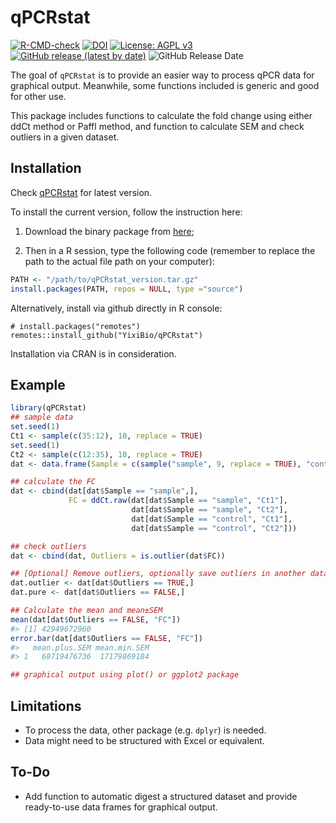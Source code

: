 
<!-- README.md is generated from README.Rmd. Please edit that file -->

# qPCRstat

<!-- badges: start -->

[![R-CMD-check](https://github.com/YixiBio/qPCRstat/actions/workflows/R-CMD-check.yaml/badge.svg)](https://github.com/YixiBio/qPCRstat/actions/workflows/R-CMD-check.yaml)
[![DOI](https://zenodo.org/badge/513131897.svg)](https://zenodo.org/badge/latestdoi/513131897)
[![License: AGPL
v3](https://img.shields.io/badge/License-AGPL_v3-blue.svg)](https://www.gnu.org/licenses/agpl-3.0)
[![GitHub release (latest by
date)](https://img.shields.io/github/v/release/YixiBio/qPCRstat?label=latest&logo=release)](https://github.com/YixiBio/qPCRstat/releases/latest/)
![GitHub Release
Date](https://img.shields.io/github/release-date/YixiBio/qPCRstat?logo=release-date)

<!-- badges: end -->

The goal of `qPCRstat` is to provide an easier way to process qPCR data
for graphical output. Meanwhile, some functions included is generic and
good for other use.

This package includes functions to calculate the fold change using
either ddCt method or Paffl method, and function to calculate SEM and
check outliers in a given dataset.

## Installation

Check
[qPCRstat](https://dev.yiximeta.com/resources/code/Rpackage/qPCRstat/)
for latest version.

To install the current version, follow the instruction here:

1.  Download the binary package from
    [here](https://dev.yiximeta.com/resources/code/Rpackage/qPCRstat/latest/);

2.  Then in a R session, type the following code (remember to replace
    the path to the actual file path on your computer):

``` r
PATH <- "/path/to/qPCRstat_version.tar.gz"
install.packages(PATH, repos = NULL, type ="source")
```

Alternatively, install via github directly in R console:

    # install.packages("remotes")
    remotes::install_github("YixiBio/qPCRstat")

Installation via CRAN is in consideration.

## Example

``` r
library(qPCRstat)
## sample data
set.seed(1)
Ct1 <- sample(c(35:12), 10, replace = TRUE)
set.seed(1)
Ct2 <- sample(c(12:35), 10, replace = TRUE)
dat <- data.frame(Sample = c(sample("sample", 9, replace = TRUE), "control"), Ct1 = Ct1, Ct2 = Ct2)

## calculate the FC
dat <- cbind(dat[dat$Sample == "sample",], 
             FC = ddCt.raw(dat[dat$Sample == "sample", "Ct1"], 
                           dat[dat$Sample == "sample", "Ct2"], 
                           dat[dat$Sample == "control", "Ct1"],
                           dat[dat$Sample == "control", "Ct2"]))

## check outliers
dat <- cbind(dat, Outliers = is.outlier(dat$FC))

## [Optional] Remove outliers, optionally save outliers in another data frame. 
dat.outlier <- dat[dat$Outliers == TRUE,]
dat.pure <- dat[dat$Outliers == FALSE,]

## Calculate the mean and mean±SEM
mean(dat[dat$Outliers == FALSE, "FC"])
#> [1] 42949672960
error.bar(dat[dat$Outliers == FALSE, "FC"])
#>   mean.plus.SEM mean.min.SEM
#> 1   68719476736  17179869184

## graphical output using plot() or ggplot2 package
```

## Limitations

-   To process the data, other package (e.g. `dplyr`) is needed.
-   Data might need to be structured with Excel or equivalent.

## To-Do

-   Add function to automatic digest a structured dataset and provide
    ready-to-use data frames for graphical output.
